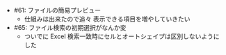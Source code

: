 * #61: ファイルの簡易プレビュー
    * 仕組みは出来たので追々 表示できる項目を増やしていきたい
* #65: ファイル検索の初期選択がなんか変
    * ついでに Excel 検索一致時にセルとオートシェイプは区別しないようにした
